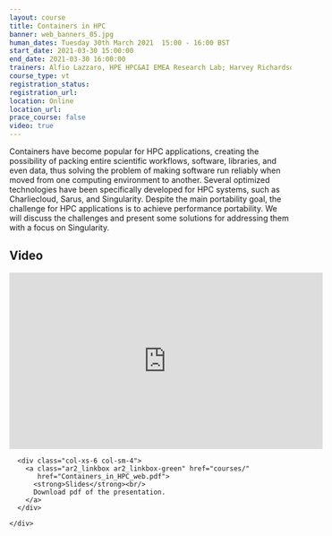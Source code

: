 ```yaml
---
layout: course
title: Containers in HPC
banner: web_banners_05.jpg
human_dates: Tuesday 30th March 2021  15:00 - 16:00 BST
start_date: 2021-03-30 15:00:00
end_date: 2021-03-30 16:00:00
trainers: Alfio Lazzaro, HPE HPC&AI EMEA Research Lab; Harvey Richardson, HPE HPC&AI EMEA Research Lab
course_type: vt
registration_status:
registration_url:
location: Online
location_url:
prace_course: false
video: true
---
```


Containers have become popular for HPC applications, creating the possibility of packing entire scientific workflows, software, libraries, and even data, thus solving the problem of making software run reliably when moved from one computing environment to another. Several optimized technologies have been specifically developed for HPC systems, such as Charliecloud, Sarus, and Singularity. Despite the main portability goal, the challenge for HPC applications is to achieve performance portability. We will discuss the challenges and present some solutions for addressing them with a focus on Singularity.






<section id="service">

<!--

  <div class="row ">	

      <div class="col-xs-6 col-sm-4">
        <a class="ar2_linkbox ar2_linkbox-teal" 
          href="https://eu.bbcollab.com/guest/a5b0cc9e208b419fb5f428663c1cb833">
          <strong>Join Session</strong><br/>
          Join this online session in your browser
        </a>
      </div>

      <div class="col-xs-6 col-sm-4">
        <a class="ar2_linkbox ar2_linkbox-green" href="courses/"
           href="myevents.ics">
          <strong>Add to Calendar</strong><br/>
          Download ICS file to add this event to your calendar complete with join link
        </a>
      </div>

											
    </div>

-->


<h2><a name="video">Video</a></h2>

<div>

<iframe title="Video"  width="560" height="315" src="https://www.youtube.com/embed/nvzgxB-vono" frameborder="0" allow="accelerometer; autoplay; encrypted-media; gyroscope; picture-in-picture" allowfullscreen></iframe>

</div>





<section id="service">
  <div class="container">
    <div class="row ">	






      <div class="col-xs-6 col-sm-4">
        <a class="ar2_linkbox ar2_linkbox-green" href="courses/"
           href="Containers_in_HPC_web.pdf">
          <strong>Slides</strong><br/>
          Download pdf of the presentation.
        </a>
      </div>
										
    </div>
  </div>
</section>

